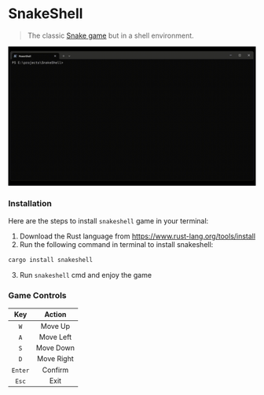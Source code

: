 # SnakeShell

> The classic [Snake game](<https://en.wikipedia.org/wiki/Snake_(video_game_genre)>) but in a shell environment.

![SnakeShell Demo](./demo/SnakeShell_Demo.gif)

### Installation

Here are the steps to install `snakeshell` game in your terminal:

1. Download the Rust language from https://www.rust-lang.org/tools/install
2. Run the following command in terminal to install snakeshell:

```cmd
cargo install snakeshell
```

3. Run `snakeshell` cmd and enjoy the game

### Game Controls

| **Key** | **Action** |
| :-----: | :--------: |
|   `W`   |  Move Up   |
|   `A`   | Move Left  |
|   `S`   | Move Down  |
|   `D`   | Move Right |
| `Enter` |  Confirm   |
|  `Esc`  |    Exit    |
